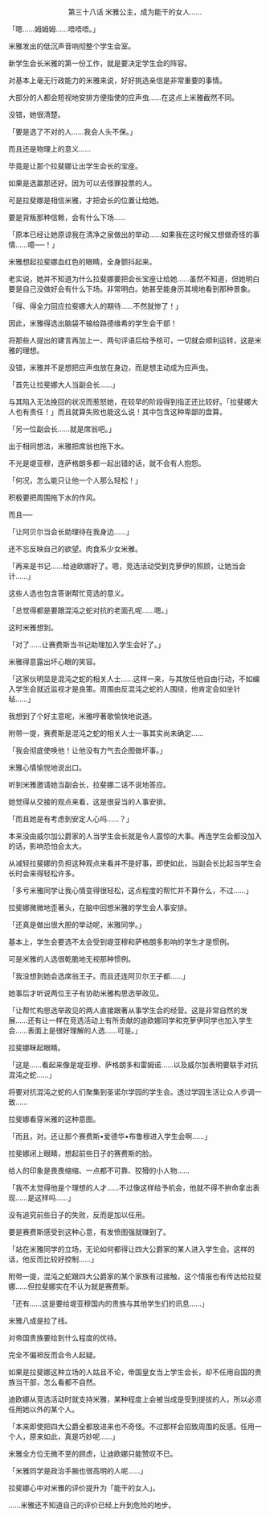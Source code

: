 <p align="center">第三十八话 米雅公主，成为能干的女人……</p>

「嗯……姆姆姆……唔唔唔。」

米雅发出的低沉声音响彻整个学生会室。

新学生会长米雅的第一份工作，就是要决定学生会的阵容。

对基本上毫无行政能力的米雅来说，好好挑选亲信是非常重要的事情。

大部分的人都会短视地安排方便指使的应声虫……在这点上米雅截然不同。

没错，她很清楚。

「要是选了不对的人……我会人头不保。」

而且还是物理上的意义……

毕竟是让那个拉斐娜让出学生会长的宝座。

如果是选赢那还好。因为可以去怪罪投票的人。

可是拉斐娜是相信米雅，才把会长的位置让给她。

要是背叛那种信赖，会有什么下场……

「原本已经让她原谅我在清净之泉做出的举动……如果我在这时候又想做奇怪的事情……噫──！」

米雅想起拉斐娜血红色的眼睛，全身颤抖起来。

老实说，她并不知道为什么拉斐娜要把会长宝座让给她……虽然不知道，但她明白要是自己没做好会有什么下场。非常明白。她甚至能身历其境地看到那种景象。

「得、得全力回应拉斐娜大人的期待……不然就惨了！」

因此，米雅得选出脑袋不输给路德维希的学生会干部！

将那些人提出的建言再加上一、两句评语后给予核可，一切就会顺利运转，这是米雅的理想。

没错，米雅并不是想把应声虫放在身边，而是想主动成为应声虫。

「首先让拉斐娜大人当副会长……」

与其陷入无法挽回的状况而惹怒她，在较早的阶段得到指正还比较好。「拉斐娜大人也有责任！」而且就算失败也能这么说！其中包含这种卑鄙的盘算。

「另一位副会长……就是席翁吧。」

出于相同想法，米雅把席翁也拖下水。

不光是堤亚穆，连萨格朗多都一起出错的话，就不会有人抱怨。

「何况，怎么能只让他一个人那么轻松！」

积极要把周围拖下水的作风。

而且──

「让阿贝尔当会长助理待在我身边……」

还不忘反映自己的欲望。肉食系少女米雅。

「再来是书记……给迪欧娜好了。嗯，竞选活动受到克萝伊的照顾，让她当会计……」

这些人选也包含答谢帮忙竞选的意义。

「总觉得都是要跟混沌之蛇对抗的老面孔呢……嗯。」

这时米雅想到。

「对了……让赛费斯当书记助理加入学生会好了。」

米雅得意露出坏心眼的笑容。

「这家伙明显是混沌之蛇的相关人士……这样一来，与其放任他自由行动，不如编入学生会就近监视才是良策。周围由反混沌之蛇的人围绕，他肯定会如坐针毡……」

我想到了个好主意呢，米雅哼著歌愉快地说道。

附带一提，赛费斯是混沌之蛇的相关人士一事其实尚未确定……

「我会彻底使唤他！让他没有力气去企图做坏事。」

米雅心情愉悦地说出口。

听到米雅邀请她当副会长，拉斐娜二话不说地答应。

她觉得从交接的观点来看，这是很妥当的人事安排。

「而且她是有考虑到安定人心吗……？」

本来没由威尔加公爵家的人当学生会长就是令人震惊的大事。再连学生会都没加入的话，影响恐怕会太大。

从减轻拉斐娜的负担这种观点来看并不是好事，即使如此，当副会长比起当学生会长时会来得轻松许多。

「多亏米雅同学让我心情变得很轻松，这点程度的帮忙并不算什么，不过……」

拉斐娜微微地歪著头，在脑中回想米雅的学生会人事安排。

「还真是做出很大胆的举动呢，米雅同学。」

基本上，学生会要选不太会受到堤亚穆和萨格朗多影响的学生才是惯例。

可是米雅的人选很乾脆地无视那种惯例。

「我没想到她会选席翁王子。而且还连阿贝尔王子都……」

她事后才听说两位王子有协助米雅构思选举政见。

「让帮忙构思选举政见的两人直接跟著从事学生会的经营。这是非常自然的发展……还有让一样在竞选活动上有所贡献的迪欧娜同学和克萝伊同学也加入学生会……表面上是很好理解的人选……可是。」

拉斐娜眯起眼睛。

「这是……看起来像是堤亚穆、萨格朗多和雷姆诺……以及威尔加表明要联手对抗混沌之蛇……」

将要对抗混沌之蛇的人们聚集到圣诺尔学园的学生会。透过学园生活让众人步调一致……

拉斐娜看穿米雅的这种意图。

「而且，对。还让那个赛费斯•爱德华•布鲁穆进入学生会啊……」

拉斐娜闭上眼睛，想起前些日子的赛费斯的脸。

给人的印象是畏畏缩缩、一点都不可靠、狡猾的小人物……

「我不太觉得他是个理想的人才……不过像这样给予机会，他就不得不拚命拿出表现……是这样吗……」

没有追究前些日子的失败，反而是加以任用。

要是赛费斯感受到这种心意，有发愤图强就赚到了。

「站在米雅同学的立场，无论如何都得让四大公爵家的某人进入学生会。这样的话，他反而比较好控制……」

附带一提，混沌之蛇跟四大公爵家的某个家族有过接触，这个情报也有传达给拉斐娜……但拉斐娜实在不认为就是赛费斯。

「还有……这是要给堤亚穆国内的贵族与其他学生们的讯息……」

米雅八成是拉了线。

对帝国贵族要给到什么程度的优待。

完全不偏袒反而会令人起疑。

如果是拉斐娜这种立场的人姑且不论，帝国皇女当上学生会长，却不任用自国的贵族当干部，怎么看都不自然。

迪欧娜从竞选活动时就支持米雅，某种程度上会被当成是受到提拔的人，所以必须任用她以外的某个人。

「本来即使把四大公爵全都放进来也不奇怪。不过那样会招致周围的反感。任用一个人，原来如此，真是巧妙呢……」

米雅全方位无微不至的顾虑，让迪欧娜只能赞叹不已。

「米雅同学是政治手腕也很高明的人呢……」

拉斐娜心中对米雅的评价提升为「能干的女人」。

……米雅还不知道自己的评价已经上升到危险的地步。

